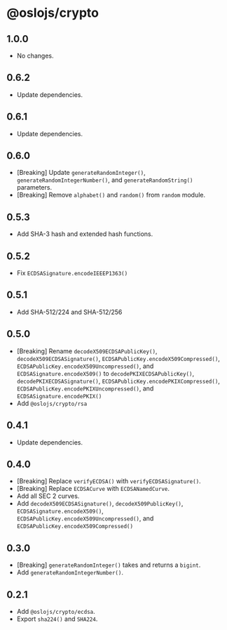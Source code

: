 # @oslojs/crypto

## 1.0.0

- No changes.

## 0.6.2

- Update dependencies.

## 0.6.1

- Update dependencies.

## 0.6.0

- [Breaking] Update `generateRandomInteger()`, `generateRandomIntegerNumber()`, and `generateRandomString()` parameters.
- [Breaking] Remove `alphabet()` and `random()` from `random` module.

## 0.5.3

- Add SHA-3 hash and extended hash functions.

## 0.5.2

- Fix `ECDSASignature.encodeIEEEP1363()`

## 0.5.1

- Add SHA-512/224 and SHA-512/256

## 0.5.0

- [Breaking] Rename `decodeX509ECDSAPublicKey()`, `decodeX509ECDSASignature()`, `ECDSAPublicKey.encodeX509Compressed()`, `ECDSAPublicKey.encodeX509Uncompressed()`, and `ECDSASignature.encodeX509()` to `decodePKIXECDSAPublicKey()`, `decodePKIXECDSASignature()`, `ECDSAPublicKey.encodePKIXCompressed()`, `ECDSAPublicKey.encodePKIXUncompressed()`, and `ECDSASignature.encodePKIX()`
- Add `@oslojs/crypto/rsa`

## 0.4.1

- Update dependencies.

## 0.4.0

- [Breaking] Replace `verifyECDSA()` with `verifyECDSASignature()`.
- [Breaking] Replace `ECDSACurve` with `ECDSANamedCurve`.
- Add all SEC 2 curves.
- Add `decodeX509ECDSASignature()`, `decodeX509PublicKey()`, `ECDSASignature.encodeX509()`, `ECDSAPublicKey.encodeX509Uncompressed()`, and `ECDSAPublicKey.encodeX509Compressed()`

## 0.3.0

- [Breaking] `generateRandomInteger()` takes and returns a `bigint`.
- Add `generateRandomIntegerNumber()`.

## 0.2.1

- Add `@oslojs/crypto/ecdsa`.
- Export `sha224()` and `SHA224`.
